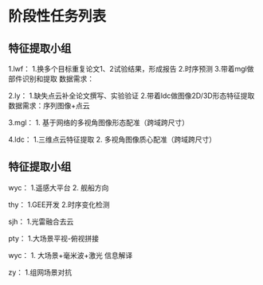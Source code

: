 # 阶段性任务列表
## 特征提取小组
1.lwf：  1.换多个目标重复论文1、2试验结果，形成报告
         2.时序预测
         3.带着mgl做部件识别和提取
  数据需求：
  
2.ly：   1.缺失点云补全论文撰写、实验验证 
         2.带着ldc做图像2D/3D形态特征提取
  数据需求：序列图像+点云

3.mgl：     1. 基于网络的多视角图像形态配准（跨域跨尺寸）

4.ldc：      1.三维点云特征提取
           2. 多视角图像质心配准（跨域跨尺寸）
## 特征提取小组


wyc：    1.遥感大平台
             2. 舰船方向

thy：    1.GEE开发
             2.时序变化检测

sjh：   1.光雷融合去云


pty：   1.大场景平视-俯视拼接

wyc：  1. 大场景+毫米波+激光 信息解译


zy：    1.组网场景对抗


